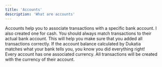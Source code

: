 ```yaml
---
title: 'Accounts'
description: 'What are accounts'
---
```


Accounts help you to associate transactions with a specific bank account. I also created one for cash. You should always match transactions to their actual bank account. This will help you make sure that you added all transactions correctly. If the account balance calculated by Dukatia matches what your bank tells you, you know you did everything right!  
Every account has one associated currency. All transactions will be created with the currency of their account.